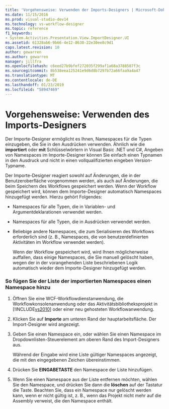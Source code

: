 ```yaml
---
title: 'Vorgehensweise: Verwenden der Imports-Designers | Microsoft-Dokumentation'
ms.date: 11/15/2016
ms.prod: visual-studio-dev14
ms.technology: vs-workflow-designer
ms.topic: reference
f1_keywords:
- System.Activities.Presentation.View.ImportDesigner.UI
ms.assetid: 61328ab6-9b66-4e12-8630-22e30ee8c9d1
caps.latest.revision: 10
author: gewarren
ms.author: gewarren
manager: jillfra
ms.openlocfilehash: c6eed27b9bfef272035f299af1a68a3788587f3c
ms.sourcegitcommit: 8b538eea125241e9d6d8b7297b72a66faa9a4a47
ms.translationtype: MT
ms.contentlocale: de-DE
ms.lasthandoff: 01/23/2019
ms.locfileid: "58947469"
---
```

# <a name="how-to-use-the-imports-designer"></a>Vorgehensweise: Verwenden des Imports-Designers
Der Importe-Designer ermöglicht es Ihnen, Namespaces für die Typen einzugeben, die Sie in den Ausdrücken verwenden. Ähnlich wie die **importiert** oder **mit** Schlüsselwörtern in Visual Basic .NET und C#, Angeben von Namespaces im Importe-Designer können Sie einfach einen Typnamen in den Ausdruck und nicht in einen vollqualifizierten eingeben Version-Typname.  
  
 Der Importe-Designer reagiert sowohl auf Änderungen, die in der Benutzeroberfläche vorgenommen werden, als auch auf Änderungen, die beim Speichern des Workflows gespeichert werden. Wenn der Workflow gespeichert wird, können dem Importe-Designer automatisch Namespaces hinzugefügt werden. Hierzu gehört Folgendes:  
  
- Namespaces für alle Typen, die in Variablen- und Argumentdeklarationen verwendet werden.  
  
- Namespaces für alle Typen, die in Ausdrücken verwendet werden.  
  
- Beliebige andere Namespaces, die zum Serialisieren des Workflows erforderlich sind (z. B., Namespaces, die von benutzerdefinierten Aktivitäten im Workflow verwendet werden).  
  
  Wenn der Workflow gespeichert wird, wird Ihnen möglicherweise auffallen, dass einige Namespaces, die Sie manuell gelöscht haben, wegen der in der vorangehenden Liste beschriebenen Logik automatisch wieder dem Importe-Designer hinzugefügt werden.  
  
### <a name="to-add-a-namespace-to-the-list-of-imported-namespaces"></a>So fügen Sie der Liste der importierten Namespaces einen Namespace hinzu  
  
1.  Öffnen Sie eine WCF-Workflowdienstanwendung, die Workflowkonsolenanwendung oder das Aktivitätsbibliotheksprojekt in [!INCLUDE[vs2010](../includes/vs2010-md.md)] oder einer neu gehosteten Workflowanwendung.  
  
2.  Klicken Sie auf **Importe** am unteren Rand der hauptarbeitsfläche. Der Import-Designer wird angezeigt.  
  
3.  Geben Sie einen Namespace ein, oder wählen Sie einen Namespace im Dropdownlisten-Steuerelement am oberen Rand des Import-Designers aus.  
  
     Während der Eingabe wird eine Liste gültiger Namespaces angezeigt, die mit den eingegebenen Zeichen übereinstimmen.  
  
4.  Drücken Sie **EINGABETASTE** den Namespace der Liste hinzufügen.  
  
5.  Wenn Sie einen Namespace aus der Liste entfernen möchten, wählen Sie den Namespace, und drücken Sie dann die **löschen** auf der Tastatur die Taste. Beachten Sie, dass ein Namespace nur gelöscht werden kann, wenn er nicht gültig ist, z. B., wenn das Projekt nicht mehr auf die Assembly verweist, die den Namespace enthält.